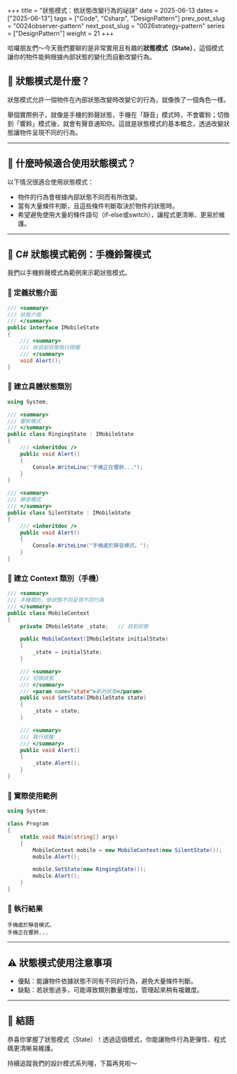 +++
title = "狀態模式：依狀態改變行為的祕訣"
date = 2025-06-13
dates = ["2025-06-13"]
tags = ["Code", "Csharp", "DesignPattern"]
prev_post_slug = "0024observer-pattern"
next_post_slug = "0026strategy-pattern"
series = ["DesignPattern"]
weight = 21
+++

哈囉朋友們～今天我們要聊的是非常實用且有趣的**狀態模式（State）**，這個模式讓你的物件能夠根據內部狀態的變化而自動改變行為。

## 🌟 狀態模式是什麼？

狀態模式允許一個物件在內部狀態改變時改變它的行為，就像換了一個角色一樣。

舉個實際例子，就像是手機的鈴聲狀態，手機在「靜音」模式時，不會響鈴；切換到「響鈴」模式後，就會有聲音通知你。這就是狀態模式的基本概念，透過改變狀態讓物件呈現不同的行為。

---

## 🤔 什麼時候適合使用狀態模式？

以下情況很適合使用狀態模式：

- 物件的行為會根據內部狀態不同而有所改變。
- 當有大量條件判斷，且這些條件判斷取決於物件的狀態時。
- 希望避免使用大量的條件語句（if-else或switch），讓程式更清晰、更易於維護。

---

## 📱 C# 狀態模式範例：手機鈴聲模式

我們以手機鈴聲模式為範例來示範狀態模式。

### 🔕 定義狀態介面

```csharp
/// <summary>
/// 狀態介面
/// </summary>
public interface IMobileState
{
    /// <summary>
    /// 依目前狀態執行提醒
    /// </summary>
    void Alert();
}
```

### 📳 建立具體狀態類別

```csharp
using System;

/// <summary>
/// 響鈴模式
/// </summary>
public class RingingState : IMobileState
{
    /// <inheritdoc />
    public void Alert()
    {
        Console.WriteLine("手機正在響鈴...");
    }
}

/// <summary>
/// 靜音模式
/// </summary>
public class SilentState : IMobileState
{
    /// <inheritdoc />
    public void Alert()
    {
        Console.WriteLine("手機處於靜音模式。");
    }
}
```

### 📱 建立 Context 類別（手機）

```csharp
/// <summary>
/// 手機類別，依狀態不同呈現不同行為
/// </summary>
public class MobileContext
{
    private IMobileState _state;   // 目前狀態

    public MobileContext(IMobileState initialState)
    {
        _state = initialState;
    }

    /// <summary>
    /// 切換狀態
    /// </summary>
    /// <param name="state">新的狀態</param>
    public void SetState(IMobileState state)
    {
        _state = state;
    }

    /// <summary>
    /// 執行提醒
    /// </summary>
    public void Alert()
    {
        _state.Alert();
    }
}
```

### 🚀 實際使用範例

```csharp
using System;

class Program
{
    static void Main(string[] args)
    {
        MobileContext mobile = new MobileContext(new SilentState());
        mobile.Alert();

        mobile.SetState(new RingingState());
        mobile.Alert();
    }
}
```

### 🎯 執行結果

```
手機處於靜音模式。
手機正在響鈴...
```

---

## ⚠️ 狀態模式使用注意事項

- 優點：能讓物件依據狀態不同有不同的行為，避免大量條件判斷。
- 缺點：若狀態過多，可能導致類別數量增加，管理起來稍有複雜度。

---

## 🎉 結語

恭喜你掌握了狀態模式（State）！透過這個模式，你能讓物件行為更彈性、程式碼更清晰易維護。

持續追蹤我們的設計模式系列喔，下篇再見啦～
